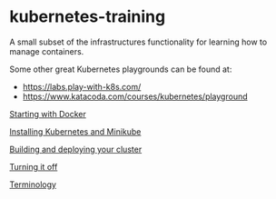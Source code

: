 # kubernetes-training
A small subset of the infrastructures functionality for learning how to manage containers.

Some other great Kubernetes playgrounds can be found at:
- https://labs.play-with-k8s.com/
- https://www.katacoda.com/courses/kubernetes/playground

[Starting with Docker](docker.md)

[Installing Kubernetes and Minikube](installing-kubernetes.md)

[Building and deploying your cluster](build-and-deploy.md)

[Turning it off](turning-it-off.md)

[Terminology](terminology.md)
